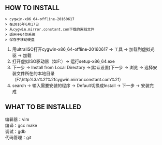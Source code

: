 ## HOW TO INSTALL
	> cygwin-x86_64-offline-20160617
	> 在2016年6月17日
	> 从cygwin.mirror.constant.com下载的离线文件
	> 适用于64位系统
	> 保存于移动硬盘
1. 用ultralISO打开cygwin-x86_64-offline-20160617 -> 工具 -> 加载到虚拟光驱 -> 加载
2. 打开虚拟ISO驱动器（如F:）-> 运行setup-x86_64.exe
3. 下一步 -> Install from Local Directory ->(默认设置)下一步 -> 浏览 -> 选择安装文件所在的本地目录（F:\http%3a%2f%2fcygwin.mirror.constant.com%2f）
4. search -> 输入需要安装的程序 -> Default切换成Install -> 下一步 -> 安装完成

## WHAT TO BE INSTALLED
编辑器：vim  
编译：gcc	make   
调试：gdb  
代码管理：git  
